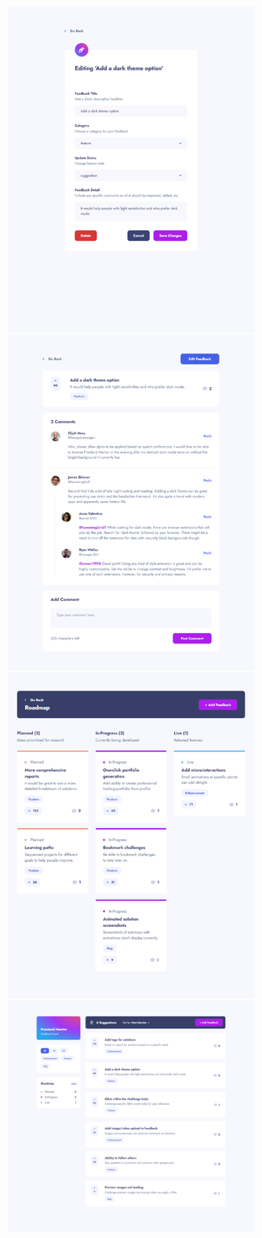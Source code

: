 ![Screenshot 1](src/assets/Screenshots/desktop-edit-feedback.png)
![Screenshot 2](src/assets/Screenshots/desktop-feedback-detail.png)
![Screenshot 3](src/assets/Screenshots/desktop-roadmap.png)
![Screenshot 3](src/assets/Screenshots/desktop-suggestions.png)
